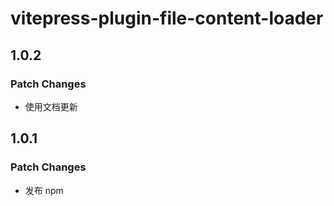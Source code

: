 # vitepress-plugin-file-content-loader

## 1.0.2

### Patch Changes

- 使用文档更新

## 1.0.1

### Patch Changes

- 发布 npm
